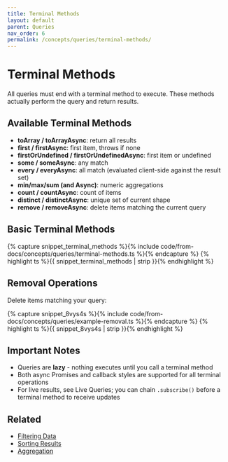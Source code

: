 ```yaml
---
title: Terminal Methods
layout: default
parent: Queries
nav_order: 6
permalink: /concepts/queries/terminal-methods/
---
```


# Terminal Methods

All queries must end with a terminal method to execute. These methods actually perform the query and return results.

## Available Terminal Methods

- **toArray / toArrayAsync**: return all results
- **first / firstAsync**: first item, throws if none
- **firstOrUndefined / firstOrUndefinedAsync**: first item or undefined
- **some / someAsync**: any match
- **every / everyAsync**: all match (evaluated client-side against the result set)
- **min/max/sum (and Async)**: numeric aggregations
- **count / countAsync**: count of items
- **distinct / distinctAsync**: unique set of current shape
- **remove / removeAsync**: delete items matching the current query

## Basic Terminal Methods

{% capture snippet_terminal_methods %}{% include code/from-docs/concepts/queries/terminal-methods.ts %}{% endcapture %}
{% highlight ts %}{{ snippet_terminal_methods | strip }}{% endhighlight %}

## Removal Operations

Delete items matching your query:

{% capture snippet_8vys4s %}{% include code/from-docs/concepts/queries/example-removal.ts %}{% endcapture %}
{% highlight ts %}{{ snippet_8vys4s | strip }}{% endhighlight %}

## Important Notes

- Queries are **lazy** - nothing executes until you call a terminal method
- Both async Promises and callback styles are supported for all terminal operations
- For live results, see Live Queries; you can chain `.subscribe()` before a terminal method to receive updates

## Related

- [Filtering Data](/concepts/queries/filtering/)
- [Sorting Results](/concepts/queries/sorting/)
- [Aggregation](/concepts/queries/aggregation/)
